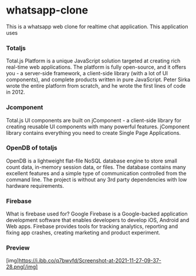 # whatsapp-clone 
This is a whatsapp web clone for realtime chat application.
This application uses
  ### Totaljs 
Total.js Platform is a unique JavaScript solution targeted at creating rich real-time web applications. The platform is fully open-source, and it offers you - a server-side framework, a client-side library (with a lot of UI components), and complete products written in pure JavaScript. Peter Sirka wrote the entire platform from scratch, and he wrote the first lines of code in 2012.
  ### Jcomponent
Total.js UI components are built on jComponent - a client-side library for creating reusable UI components with many powerful features. jComponent library contains everything you need to create Single Page Applications.
  ### OpenDB of totaljs
OpenDB is a lightweight flat-file NoSQL database engine to store small count data, in-memory session data, or files. The database contains many excellent features and a simple type of communication controlled from the command line. The project is without any 3rd party dependencies with low hardware requirements.
      
  ### Firebase
What is firebase used for?
Google Firebase is a Google-backed application development software that enables developers to develop iOS, Android and Web apps. Firebase provides tools for tracking analytics, reporting and fixing app crashes, creating marketing and product experiment.
  ### Preview
  
  [img]https://i.ibb.co/q7bwvfd/Screenshot-at-2021-11-27-09-37-28.png[/img]
  
  
